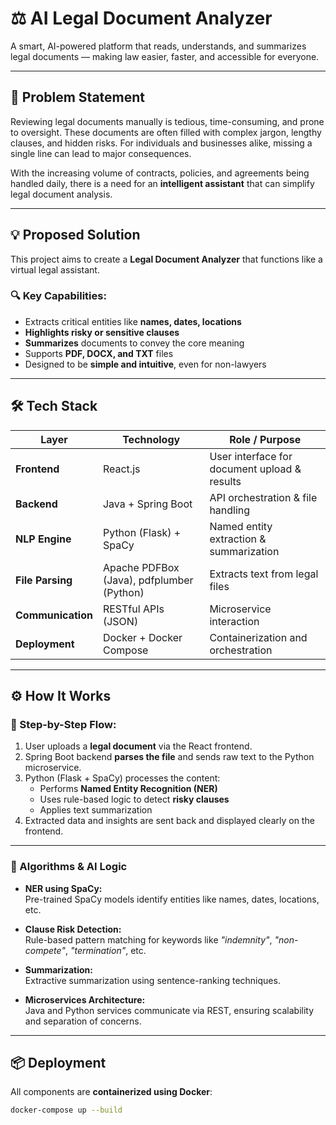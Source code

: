 # ⚖️ AI Legal Document Analyzer

A smart, AI-powered platform that reads, understands, and summarizes legal documents — making law easier, faster, and accessible for everyone.

---

## 🚩 Problem Statement

Reviewing legal documents manually is tedious, time-consuming, and prone to oversight. These documents are often filled with complex jargon, lengthy clauses, and hidden risks. For individuals and businesses alike, missing a single line can lead to major consequences.

With the increasing volume of contracts, policies, and agreements being handled daily, there is a need for an **intelligent assistant** that can simplify legal document analysis.

---

## 💡 Proposed Solution

This project aims to create a **Legal Document Analyzer** that functions like a virtual legal assistant.

### 🔍 Key Capabilities:
- Extracts critical entities like **names, dates, locations**
- **Highlights risky or sensitive clauses**
- **Summarizes** documents to convey the core meaning
- Supports **PDF, DOCX, and TXT** files
- Designed to be **simple and intuitive**, even for non-lawyers

---

## 🛠️ Tech Stack

| Layer         | Technology                               | Role / Purpose                                 |
|---------------|-------------------------------------------|------------------------------------------------|
| **Frontend**  | React.js                                  | User interface for document upload & results   |
| **Backend**   | Java + Spring Boot                        | API orchestration & file handling              |
| **NLP Engine**| Python (Flask) + SpaCy                    | Named entity extraction & summarization        |
| **File Parsing** | Apache PDFBox (Java), pdfplumber (Python) | Extracts text from legal files             |
| **Communication** | RESTful APIs (JSON)                  | Microservice interaction                        |
| **Deployment**| Docker + Docker Compose                   | Containerization and orchestration             |

---

## ⚙️ How It Works

### 📂 Step-by-Step Flow:
1. User uploads a **legal document** via the React frontend.
2. Spring Boot backend **parses the file** and sends raw text to the Python microservice.
3. Python (Flask + SpaCy) processes the content:
   - Performs **Named Entity Recognition (NER)**
   - Uses rule-based logic to detect **risky clauses**
   - Applies text summarization
4. Extracted data and insights are sent back and displayed clearly on the frontend.

---

### 🤖 Algorithms & AI Logic

- **NER using SpaCy:**  
  Pre-trained SpaCy models identify entities like names, dates, locations, etc.

- **Clause Risk Detection:**  
  Rule-based pattern matching for keywords like *"indemnity"*, *"non-compete"*, *"termination"*, etc.

- **Summarization:**  
  Extractive summarization using sentence-ranking techniques.

- **Microservices Architecture:**  
  Java and Python services communicate via REST, ensuring scalability and separation of concerns.

---

## 📦 Deployment

All components are **containerized using Docker**:

```bash
docker-compose up --build
``` 